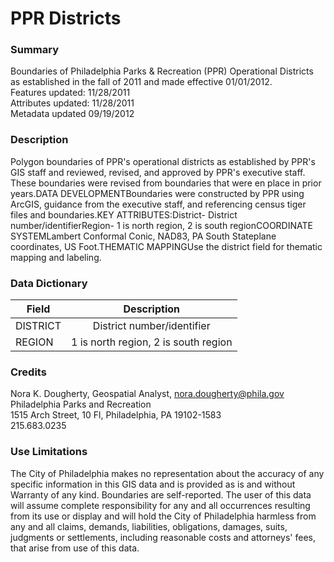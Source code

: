 # PPR Districts

### Summary  

Boundaries of Philadelphia Parks & Recreation (PPR) Operational Districts as established in the fall of 2011 and made effective 01/01/2012.  
Features updated: 11/28/2011  
Attributes updated: 11/28/2011  
Metadata updated 09/19/2012  


### Description  

Polygon boundaries of PPR's operational districts as established by PPR's GIS staff and reviewed, revised, and approved by PPR's executive staff. These boundaries were revised from boundaries that were en place in prior years.DATA DEVELOPMENTBoundaries were constructed by PPR using ArcGIS, guidance from the executive staff, and referencing census tiger files and boundaries.KEY ATTRIBUTES:District- District number/identifierRegion- 1 is north region, 2 is south regionCOORDINATE SYSTEMLambert Conformal Conic, NAD83, PA South Stateplane coordinates, US Foot.THEMATIC MAPPINGUse the district field for thematic mapping and labeling.  

### Data Dictionary

| Field | Description  
| ----- | :----------:  
| DISTRICT | District number/identifier
| REGION | 1 is north region, 2 is south region


### Credits  

Nora K. Dougherty, Geospatial Analyst, nora.dougherty@phila.gov
Philadelphia Parks and Recreation  
1515 Arch Street, 10 Fl, Philadelphia, PA  19102-1583  
215.683.0235 

### Use Limitations  

The City of Philadelphia makes no representation about the accuracy of any specific information in this GIS data and is provided as is and without Warranty of any kind.  Boundaries are self-reported.  The user of this data will assume complete responsibility for any and all occurrences resulting from its use or display and will hold the City of Philadelphia harmless from any and all claims, demands, liabilities, obligations, damages, suits, judgments or settlements, including reasonable costs and attorneys' fees, that arise from use of this data.